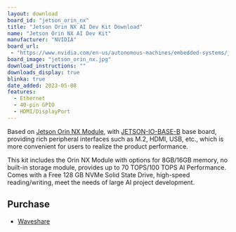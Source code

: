 ```yaml
---
layout: download
board_id: "jetson_orin_nx"
title: "Jetson Orin NX AI Dev Kit Download"
name: "Jetson Orin NX AI Dev Kit"
manufacturer: "NVIDIA"
board_url:
 - "https://www.nvidia.com/en-us/autonomous-machines/embedded-systems/jetson-orin/"
board_image: "jetson_orin_nx.jpg"
download_instructions: ""
downloads_display: true
blinka: true
date_added: 2023-05-08
features:
  - Ethernet
  - 40-pin GPIO
  - HDMI/DisplayPort
---
```


Based on [Jetson Orin NX Module](https://www.nvidia.com/en-us/autonomous-machines/embedded-systems/jetson-orin/), with [JETSON-IO-BASE-B](https://www.waveshare.com/jetson-xavier-nx-dev-kit.htm?sku=22452) base board, providing rich peripheral interfaces such as M.2, HDMI, USB, etc., which is more convenient for users to realize the product performance.

This kit includes the Orin NX Module with options for 8GB/16GB memory, no built-in storage module, provides up to 70 TOPS/100 TOPS AI Performance. Comes with a Free 128 GB NVMe Solid State Drive, high-speed reading/writing, meet the needs of large AI project development.

## Purchase
* [Waveshare](https://www.waveshare.com/jetson-orin-nx-16g-dev-kit.htm)
